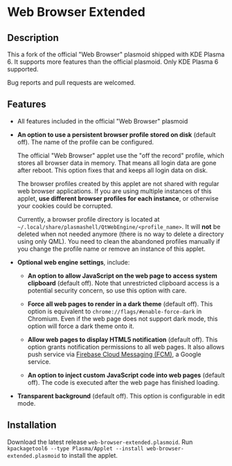 # Web Browser Extended

## Description

This a fork of the official "Web Browser" plasmoid shipped with KDE Plasma 6. It supports more features than the official plasmoid. Only KDE Plasma 6 supported.

Bug reports and pull requests are welcomed.

## Features

- All features included in the official "Web Browser" plasmoid

- **An option to use a persistent browser profile stored on disk** (default off). The name of the profile can be configured.

  The official "Web Browser" applet use the "off the record" profile, which stores all browser data in memory. That means all login data are gone after reboot. This option fixes that and keeps all login data on disk.

  The browser profiles created by this applet are not shared with regular web browser applications. If you are using multiple instances of this applet, **use different browser profiles for each instance**, or otherwise your cookies could be corrupted.

  Currently, a browser profile directory is located at `~/.local/share/plasmashell/QtWebEngine/<profile_name>`. It will **not** be deleted when not needed anymore (there is no way to delete a directory using only QML). You need to clean the abandoned profiles manually if you change the profile name or remove an instance of this applet.

- **Optional web engine settings**, include:

  - **An option to allow JavaScript on the web page to access system clipboard** (default off). Note that unrestricted clipboard access is a potential security concern, so use this option with care.

  - **Force all web pages to render in a dark theme** (default off). This option is equivalent to `chrome://flags/#enable-force-dark` in Chromium. Even if the web page does not support dark mode, this option will force a dark theme onto it.

  - **Allow web pages to display HTML5 notification** (default off). This option grants notification permissions to all web pages. It also allows push service via  [Firebase Cloud Messaging (FCM)](https://firebase.google.com), a Google service.

  - **An option to inject custom JavaScript code into web pages** (default off). The code is executed after the web page has finished loading.

- **Transparent background** (default off). This option is configurable in edit mode.

## Installation

Download the latest release `web-browser-extended.plasmoid`. Run `kpackagetool6 --type Plasma/Applet --install web-browser-extended.plasmoid` to install the applet.
